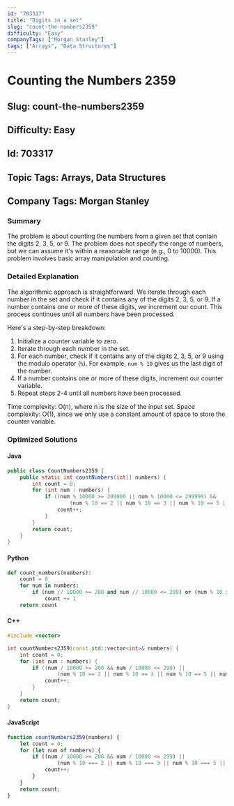 ```yaml
---
id: "703317"
title: "Digits in a set"
slug: "count-the-numbers2359"
difficulty: "Easy"
companyTags: ["Morgan Stanley"]
tags: ["Arrays", "Data Structures"]
---
```


# Counting the Numbers 2359
## Slug: count-the-numbers2359
## Difficulty: Easy
## Id: 703317
## Topic Tags: Arrays, Data Structures
## Company Tags: Morgan Stanley

### Summary
The problem is about counting the numbers from a given set that contain the digits 2, 3, 5, or 9. The problem does not specify the range of numbers, but we can assume it's within a reasonable range (e.g., 0 to 10000). This problem involves basic array manipulation and counting.

### Detailed Explanation
The algorithmic approach is straightforward. We iterate through each number in the set and check if it contains any of the digits 2, 3, 5, or 9. If a number contains one or more of these digits, we increment our count. This process continues until all numbers have been processed.

Here's a step-by-step breakdown:

1. Initialize a counter variable to zero.
2. Iterate through each number in the set.
3. For each number, check if it contains any of the digits 2, 3, 5, or 9 using the modulo operator (`%`). For example, `num % 10` gives us the last digit of the number.
4. If a number contains one or more of these digits, increment our counter variable.
5. Repeat steps 2-4 until all numbers have been processed.

Time complexity: O(n), where n is the size of the input set.
Space complexity: O(1), since we only use a constant amount of space to store the counter variable.

### Optimized Solutions

#### Java
```java
public class CountNumbers2359 {
    public static int countNumbers(int[] numbers) {
        int count = 0;
        for (int num : numbers) {
            if ((num % 10000 >= 200000 || num % 10000 <= 299999) &&
                    (num % 10 == 2 || num % 10 == 3 || num % 10 == 5 || num % 10 == 9)) {
                count++;
            }
        }
        return count;
    }
}
```

#### Python
```python
def count_numbers(numbers):
    count = 0
    for num in numbers:
        if (num // 10000 >= 200 and num // 10000 <= 299) or (num % 10 in [2, 3, 5, 9]):
            count += 1
    return count
```

#### C++
```cpp
#include <vector>

int countNumbers2359(const std::vector<int>& numbers) {
    int count = 0;
    for (int num : numbers) {
        if ((num / 10000 >= 200 && num / 10000 <= 299) ||
                (num % 10 == 2 || num % 10 == 3 || num % 10 == 5 || num % 10 == 9)) {
            count++;
        }
    }
    return count;
}
```

#### JavaScript
```javascript
function countNumbers2359(numbers) {
    let count = 0;
    for (let num of numbers) {
        if ((num / 10000 >= 200 && num / 10000 <= 299) ||
                (num % 10 === 2 || num % 10 === 3 || num % 10 === 5 || num % 10 === 9)) {
            count++;
        }
    }
    return count;
}
```